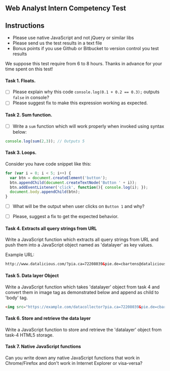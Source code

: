 ## Web Analyst Intern Competency Test

## Instructions

- Please use native JavaScript and not jQuery or similar libs
- Please send us the test results in a text file
- Bonus points if you use Github or Bitbucket to version control you test results

We suppose this test require from 6 to 8 hours. Thanks in advance for your time spent on this test! 

#### Task 1. Floats.

- [ ] Please explain why this code `console.log(0.1 + 0.2 == 0.3);` outputs `false` in console? 
- [ ] Please suggest fix to make this expression working as expected.

#### Task 2. Sum function.

- [ ] Write a `sum` function which will work properly when invoked using syntax below: 

```javascript
console.log(sum(2,3)); // Outputs 5 
``` 


#### Task 3. Loops.

Consider you have code snippet like this: 

```javascript
for (var i = 0; i < 5; i++) {
  var btn = document.createElement('button');
  btn.appendChild(document.createTextNode('Button ' + i));
  btn.addEventListener('click', function(){ console.log(i); });
  document.body.appendChild(btn);
}
```

- [ ] What will be the output when user clicks on `Button 1` and why? 
- [ ] Please, suggest a fix to get the expected behavior.


#### Task 4. Extracts all query strings from URL

Write a JavaScript function which extracts all query strings from URL and push them into a JavaScript object named as 'datalayer' as key values.

Example URL:

```html
http://www.datalicious.com/?pia.ca=72208039&pie.de=cbartens@datalicious.com&pin.gn=Christian&pin.fn=Bartens&pip.de=&oi.na=&ps.na=&pl.ci=&pl.re=&pl.co=&utm_source=purl&utm_medium=purl&utm_campaign=purl
```

#### Task 5. Data layer Object

Write a JavaScript function which takes 'datalayer' object from task 4 and convert them in image tag as demonstrated below and append as child to 'body' tag.

```html
<img src="https://example.com/datacollector?pia.ca=72208039&pie.de=cbartens@datalicious.com&pin.gn=Christian&pin.fn=Bartens">
```

#### Task 6. Store and retrieve the data layer

Write a JavaScript function to store and retrieve the 'datalayer' object from task-4 HTML5 storage.


#### Task 7. Native JavaScript functions

Can you write down any native JavaScript functions that work in Chrome/Firefox and don't work in Internet Explorer or visa-versa?



